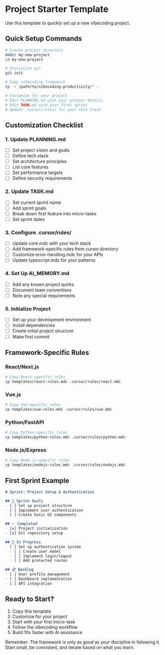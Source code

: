 # Project Starter Template

Use this template to quickly set up a new vibecoding project.

## Quick Setup Commands

```bash
# Create project directory
mkdir my-new-project
cd my-new-project

# Initialize git
git init

# Copy vibecoding framework
cp -r /path/to/vibecoding-productivity/* .

# Customize for your project
# Edit PLANNING.md with your project details
# Edit TASK.md with your first sprint
# Update .cursor/rules/ for your tech stack
```

## Customization Checklist

### 1. Update PLANNING.md
- [ ] Set project vision and goals
- [ ] Define tech stack
- [ ] Set architecture principles
- [ ] List core features
- [ ] Set performance targets
- [ ] Define security requirements

### 2. Update TASK.md
- [ ] Set current sprint name
- [ ] Add sprint goals
- [ ] Break down first feature into micro-tasks
- [ ] Set sprint dates

### 3. Configure .cursor/rules/
- [ ] Update core.mdc with your tech stack
- [ ] Add framework-specific rules from cursor.directory
- [ ] Customize error-handling.mdc for your APIs
- [ ] Update typescript.mdc for your patterns

### 4. Set Up AI_MEMORY.md
- [ ] Add any known project quirks
- [ ] Document team conventions
- [ ] Note any special requirements

### 5. Initialize Project
- [ ] Set up your development environment
- [ ] Install dependencies
- [ ] Create initial project structure
- [ ] Make first commit

## Framework-Specific Rules

### React/Next.js
```bash
# Copy React-specific rules
cp templates/react-rules.mdc .cursor/rules/react.mdc
```

### Vue.js
```bash
# Copy Vue-specific rules
cp templates/vue-rules.mdc .cursor/rules/vue.mdc
```

### Python/FastAPI
```bash
# Copy Python-specific rules
cp templates/python-rules.mdc .cursor/rules/python.mdc
```

### Node.js/Express
```bash
# Copy Node.js-specific rules
cp templates/nodejs-rules.mdc .cursor/rules/nodejs.mdc
```

## First Sprint Example

```markdown
# Sprint: Project Setup & Authentication

## 🎯 Sprint Goals
- [ ] Set up project structure
- [ ] Implement user authentication
- [ ] Create basic UI components

## ✅ Completed
- [x] Project initialization
- [x] Git repository setup

## 🔄 In Progress
- [ ] Set up authentication system
  - [ ] Create user model
  - [ ] Implement login/logout
  - [ ] Add protected routes

## 📋 Backlog
- [ ] User profile management
- [ ] Dashboard implementation
- [ ] API integration
```

## Ready to Start?

1. Copy this template
2. Customize for your project
3. Start with your first micro-task
4. Follow the vibecoding workflow
5. Build 10x faster with AI assistance

Remember: The framework is only as good as your discipline in following it. Start small, be consistent, and iterate based on what you learn.
